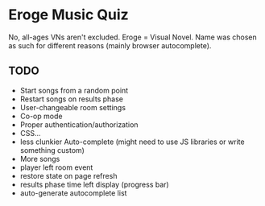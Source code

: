 # Eroge Music Quiz

No, all-ages VNs aren't excluded.
Eroge = Visual Novel.
Name was chosen as such for different reasons (mainly browser autocomplete).

## TODO
* Start songs from a random point
* Restart songs on results phase
* User-changeable room settings
* Co-op mode
* Proper authentication/authorization
* CSS...
* less clunkier Auto-complete (might need to use JS libraries or write something custom)
* More songs
* player left room event
* restore state on page refresh
* results phase time left display (progress bar)
* auto-generate autocomplete list
